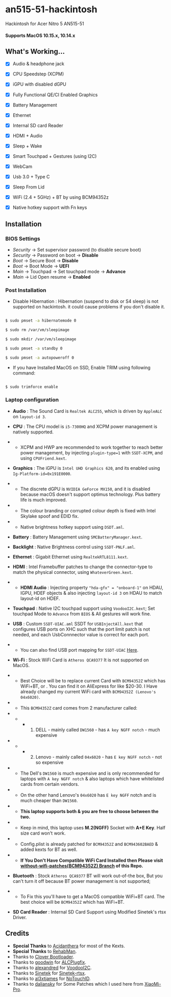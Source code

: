 # an515-51-hackintosh
Hackintosh for Acer Nitro 5 AN515-51

#### Supports MacOS 10.15.x, 10.14.x

## What's Working...
 - [x] Audio & headphone jack
 - [x] CPU Speedstep (XCPM)
 - [x] iGPU with disabled dGPU
 - [x] Fully Functional QE/CI Enabled Graphics
 - [x] Battery Management
 - [x] Ethernet
 - [x] Internal SD card Reader
 - [x] HDMI + Audio
 - [x] Sleep + Wake
 - [x] Smart Touchpad + Gestures (using I2C)
 - [x] WebCam
 - [x] Usb 3.0 + Type C
 - [x] Sleep From Lid
 - [x] WiFi (2.4 + 5GHz) + BT by using BCM94352z
 - [x] Native hotkey support with Fn keys


## Installation

 ### BIOS Settings
* *Security* → Set supervisor password (to disable secure boot)
* *Security* → Password on boot → **Disable**
* *Boot* → Secure Boot → **Disable**
* *Boot* → Boot Mode → **UEFI**
* *Main* → Touchpad → Set touchpad mode → **Advance**
* *Main* → Lid Open resume → **Enabled**

### Post Installation

- Disable Hibernation : Hibernation (suspend to disk or S4 sleep) is not supported on hackintosh. it could cause problems if you don't disable it.

```sh

$ sudo pmset -a hibernatemode 0

$ sudo rm /var/vm/sleepimage

$ sudo mkdir /var/vm/sleepimage

$ sudo pmset -a standby 0

$ sudo pmset -a autopoweroff 0


```

- If you have Installed MacOS on SSD, Enable TRIM using following command:

```sh

$ sudo trimforce enable

```

### Laptop configuration


- **Audio** : The Sound Card is `Realtek ALC255`, which is driven by `AppleALC` on `layout-id 3`.

- **CPU** : The CPU model is `i5-7300HQ` and XCPM power management is natively supported.
 - - XCPM and HWP are recommended to work together to reach better power management, by injecting `plugin-type=1` with `SSDT-XCPM`, and using `CPUFriend.kext`.

- **Graphics** : The iGPU is `Intel UHD Graphics 620`, and its enabled using `Ig-Platform-id=0x191E0000`.
- - The discrete dGPU is `NVIDIA GeForce MX150`, and it is disabled because macOS doesn't support optimus technology. Plus battery life is much improved.
- - The colour branding or corrupted colour depth is fixed with Intel Skylake spoof and EDID fix.
- - Native brightness hotkey support using `DSDT.aml`.

- **Battery** : Battery Management using `SMCBatteryManager.kext`.

- **Backlight** : Native Brightness control using `SSDT-PNLF.aml`.

- **Ethernet** : Gigabit Ethernet using `RealtekRTL8111.kext`.

- **HDMI** : Intel Framebuffer patches to change the connector-type to match the physical connector, using `WhateverGreen.kext`.
- - **HDMI Audio** : Injecting property `"hda-gfx" = "onboard-1"` on HDAU, IGPU, HDEF objects & also injecting `layout-id 3` on HDAU to match layout-id on HDEF.

- **Touchpad** : Native I2C touchpad support using `VoodooI2C.kext`; Set touchpad Mode to `Advance` from `BIOS` & All gestures will work fine.

- **USB** : Custom `SSDT-UIAC.aml` SSDT for `USBInjectAll.kext` that configures USB ports on XHC such that the port limit patch is not needed, and each UsbConnnector value is correct for each port.
- - You can also find USB port mapping for `SSDT-UIAC` [Here](https://github.com/SiddheshNan/Acer-A515-51G-Hackintosh/blob/master/USB%20port%20mapping%20for%20SSDT-UIAC.md).


- **Wi-Fi** : Stock WiFi Card is `Atheros QCA9377` It is not supported on MacOS.
- - Best Choice will be to replace current Card with `BCM94352Z` which has WiFi+BT, or . You can find it on AliExpress for like $20-30. I Have already changed my current WiFi card with `BCM94352Z (Lenovo's 04x6020)`.
- - This `BCM94352Z` card comes from 2 manufacturer called:
- - - 1. DELL - mainly called `DW1560` - has `A key NGFF notch` - much expensive
- - - 2. Lenovo - mainly called `04x6020` - has `E key NGFF notch` - not so expensive
- - The Dell's `DW1560` is much expensive and is only recommended for laptops with `A key NGFF notch` & also laptops which have whitelisted cards from certain vendors.
- - On the other hand Lenovo's `04x6020` has `E key NGFF` notch and is much cheaper than `DW1560`.
- - **This laptop supports both & you are free to choose between the two.**
- - Keep in mind, this laptop uses **M.2(NGFF)** Socket with **A+E Key**. Half size card won't work.
- - Config.plist is already patched for `BCM94352Z` and `BCM943602BAED` & added kexts for BT as well.
- - **If You Don't Have Compatible WiFi Card Installed then Please visit [without-wifi-patches(BCM94352Z) Branch](https://github.com/SiddheshNan/Acer-A515-51G-Hackintosh/tree/without-wifi-patches(BCM94352Z)) of this Repo.**

- **Bluetooth** : Stock `Atheros QCA9377` BT will work out-of-the box, But you can't turn it off because BT power management is not supported;
- - To Fix this you'll have to get a MacOS compatible WiFi+BT card. The best choice will be `BCM94352Z` which has WiFi+BT.

- **SD Card Reader** : Internal SD Card Support using Modified Sinetek's rtsx Driver.


## Credits

- **Special Thanks** to [Acidanthera](https://github.com/acidanthera) for most of the Kexts.
- **Special Thanks** to [RehabMan](https://github.com/RehabMan).
- Thanks to [Clover Bootloader](https://sourceforge.net/projects/cloverefiboot).
- Thanks to [goodwin](https://github.com/goodwin/) for [ALCPlugfix](https://github.com/goodwin/ALCPlugFix).
- Thanks to [alexandred](https://github.com/alexandred/) for [VoodooI2C](https://github.com/alexandred/VoodooI2C).
- Thanks to [Sinetek](https://github.com/sinetek) for [Sinetek-rtsx](https://github.com/sinetek/Sinetek-rtsx).
- Thanks to [al3xtjames](https://github.com/al3xtjames) for [NoTouchID](https://github.com/al3xtjames/NoTouchID).
- Thanks to [daliansky](https://github.com/daliansky/) for Some Patches which I used here from [XiaoMi-Pro](https://github.com/daliansky/XiaoMi-Pro/).
